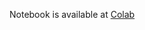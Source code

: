 Notebook is available at [Colab](https://colab.research.google.com/drive/10esR5aJaf7lXs4-0t9yvmYw7d7_Z_Yt_)
